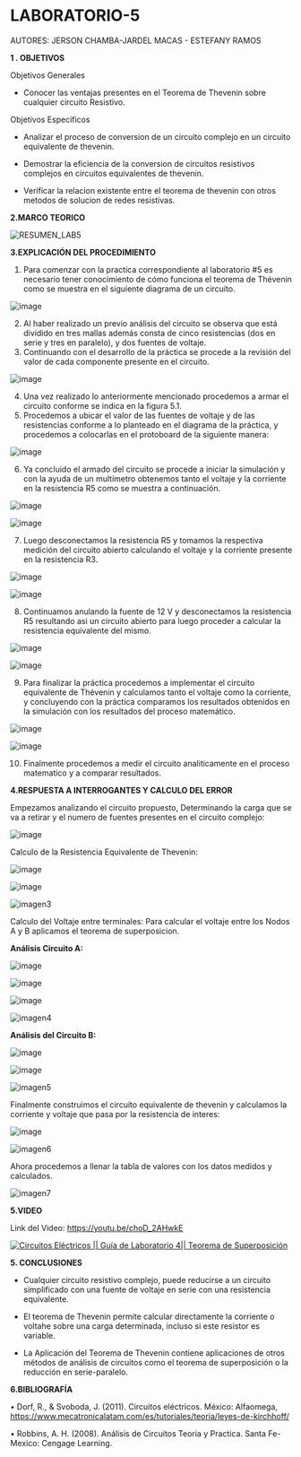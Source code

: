 # LABORATORIO-5

AUTORES: JERSON CHAMBA-JARDEL MACAS - ESTEFANY RAMOS

**1 . OBJETIVOS**

Objetivos Generales

* Conocer las ventajas presentes en el Teorema de Thevenin sobre cualquier circuito Resistivo.

Objetivos Especificos

* Analizar el proceso de conversion de un circuito complejo en un circuito equivalente de thevenin.

* Demostrar la eficiencia de la conversion de circuitos resistivos complejos en circuitos equivalentes de thevenin.

* Verificar la relacion existente entre el teorema de thevenin con otros metodos de solucion de redes resistivas.


**2.MARCO TEORICO**


![RESUMEN_LAB5](https://user-images.githubusercontent.com/84357979/126941925-1091538c-1d93-4af5-9faf-34bf6663c1b8.jpeg)


**3.EXPLICACIÓN DEL PROCEDIMIENTO**

1. Para comenzar con la practica correspondiente al laboratorio #5 es necesario tener conocimiento de cómo funciona el teorema de Thévenin como se muestra en el siguiente diagrama de un circuito.

![image](https://user-images.githubusercontent.com/84357979/126941966-364d3a8d-c721-49f7-a6cb-0ad449d5abc9.png)

2. Al haber realizado un previo análisis del circuito se observa que está dividido en tres mallas además consta de cinco resistencias (dos en serie y tres en paralelo), y dos fuentes de voltaje. 
3. Continuando con el desarrollo de la práctica se procede a la revisión del valor de cada componente presente en el circuito.

![image](https://user-images.githubusercontent.com/84357979/126941998-39b44fe6-1a01-458a-9869-36ad416e94c0.png)

4. Una vez realizado lo anteriormente mencionado procedemos a armar el circuito conforme se indica en la figura 5.1.
5. Procedemos a ubicar el valor de las fuentes de voltaje y de las resistencias conforme a lo planteado en el diagrama de la práctica, y procedemos a colocarlas en el protoboard de la siguiente manera: 

![image](https://user-images.githubusercontent.com/84357979/126942035-6a692f1b-5c7c-4e03-aa68-d01e3df2df7c.png)

6.	Ya concluido el armado del circuito se procede a iniciar la simulación y con la ayuda de un multímetro obtenemos tanto el voltaje y la corriente en la resistencia R5 como se muestra a continuación. 

![image](https://user-images.githubusercontent.com/84357979/126942051-90292a5f-886a-4efa-857c-067c8cbe8cda.png)

![image](https://user-images.githubusercontent.com/84357979/126942078-3fd6403b-583f-414f-b294-3745eb58058c.png)

7. Luego desconectamos la resistencia R5 y tomamos la respectiva medición del circuito abierto calculando el voltaje y la corriente presente en la resistencia R3. 

![image](https://user-images.githubusercontent.com/84357979/126942108-32ecc5cc-e99a-40c5-867e-fce7b7ff88a3.png)

![image](https://user-images.githubusercontent.com/84357979/126942118-e47ec866-08f2-4b1d-b0e2-a0734b6462e8.png)

8. Continuamos anulando la fuente de 12 V y desconectamos la resistencia R5 resultando asi un circuito abierto para luego proceder a calcular la resistencia equivalente del mismo. 

![image](https://user-images.githubusercontent.com/84357979/126942134-427a0b48-856b-4f6b-9ef1-13e47cc6132a.png)

![image](https://user-images.githubusercontent.com/84357979/126942138-f9eded59-3815-4883-bd1c-00cd8010aeba.png)

9. Para finalizar la práctica procedemos a implementar el circuito equivalente de Thévenin y calculamos tanto el voltaje como la corriente, y concluyendo con la práctica comparamos los resultados obtenidos en la simulación con los resultados del proceso matemático.

![image](https://user-images.githubusercontent.com/84357979/126942162-704e0280-158e-418f-a5a9-5c17c5ad87af.png)

![image](https://user-images.githubusercontent.com/84357979/126942173-78103d51-fb04-42b3-a1bb-59a53ebd04e7.png)

10.	Finalmente procedemos a medir el circuito analiticamente en el proceso matematico y a comparar resultados. 

**4.RESPUESTA A INTERROGANTES Y CALCULO DEL ERROR**

Empezamos analizando el circuito propuesto, Determinando la carga que se va a retirar y el numero de fuentes presentes en el circuito complejo:

![image](https://user-images.githubusercontent.com/84357979/126942307-272ee931-14cb-4e34-aec8-a9a43c65db89.png)

Calculo de la Resistencia Equivalente de Thevenin:

![image](https://user-images.githubusercontent.com/84357979/126942342-b173a921-ef9f-4ce5-94f5-af68cc001a4f.png)

![image](https://user-images.githubusercontent.com/84357979/126942353-fc8e0f38-1baf-4c68-9906-6189e9f8371e.png)


![imagen3](https://user-images.githubusercontent.com/84357979/126942887-ff2927d6-6eb6-444f-99f3-267fa4ca9755.png)

Calculo del Voltaje entre terminales:
Para calcular el voltaje entre los Nodos A y B aplicamos el teorema de superposicion.

**Análisis Circuito A:**

![image](https://user-images.githubusercontent.com/84357979/126942593-2b6b3984-b5b1-4267-8965-ff20b07c05bb.png)

![image](https://user-images.githubusercontent.com/84357979/126942605-3bac8adf-035d-4e9b-b8d3-9a8e0c782a5b.png)

![image](https://user-images.githubusercontent.com/84357979/126942616-e293f1d9-b023-4220-ac84-a8995aae79d0.png)

![imagen4](https://user-images.githubusercontent.com/84357979/126943064-7c518e7a-e94e-4a4f-8774-8b4d0fd224f3.png)

**Análisis del Circuito B:**

![image](https://user-images.githubusercontent.com/84357979/126942635-5c9137ec-66d3-4ac8-a54a-491d5b50f172.png)

![image](https://user-images.githubusercontent.com/84357979/126942644-cf739371-e8f2-44a4-a97c-dbd58b12fe16.png)

![imagen5](https://user-images.githubusercontent.com/84357979/126943246-28e05e02-dc67-4e1a-bfe2-53589220baee.png)


Finalmente construimos el circuito equivalente de thevenin y calculamos la corriente y voltaje que pasa por la resistencia de interes:

![image](https://user-images.githubusercontent.com/84357979/126942689-e5673d26-5bef-4fca-b559-cf9a0816a369.png)

![imagen6](https://user-images.githubusercontent.com/84357979/126943323-f39f91e2-a0b0-4d9c-a208-3673986b9967.png)


Ahora procedemos a llenar la tabla de valores con los datos medidos y calculados.


![imagen7](https://user-images.githubusercontent.com/84357979/126943442-3c8f65e1-b9d2-473a-b38b-fd8a90ce4300.png)


**5.VIDEO**

Link del Video: https://youtu.be/choD_2AHwkE

[![Circuitos Eléctricos || Guía de Laboratorio 4|| Teorema de Superposición](https://img.youtube.com/vi/choD_2AHwkE/0.jpg)](https://youtu.be/choD_2AHwkE)

**5. CONCLUSIONES**

* Cualquier circuito resistivo complejo, puede reducirse a un circuito simplificado con una fuente de voltaje en serie con una resistencia equivalente.

* El teorema de Thevenin permite calcular directamente la corriente o voltahe sobre una carga determinada, incluso si este resistor es variable.

* La Aplicación del Teorema de Thevenin contiene aplicaciones de otros métodos de análisis de circuitos como el teorema de superposición o la reducción en serie-paralelo.

**6.BIBLIOGRAFÍA**

•  Dorf, R., & Svoboda, J. (2011). Circuitos eléctricos. México: Alfaomega, https://www.mecatronicalatam.com/es/tutoriales/teoria/leyes-de-kirchhoff/

•  Robbins, A. H. (2008). Análisis de Circuitos Teoria y Practica. Santa Fe-Mexico: Cengage Learning.
